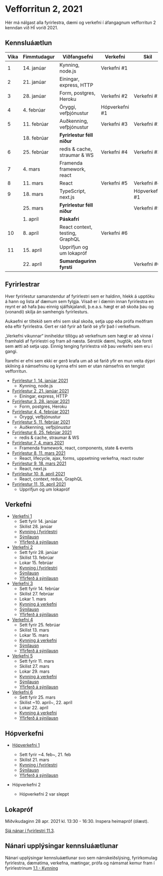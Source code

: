 # Vefforritun 2, 2021

Hér má nálgast alla fyrirlestra, dæmi og verkefni í áfangagnum vefforritun 2 kenndan við HÍ vorið 2021.

## Kennsluáætlun

| Vika | Fimmtudagur | Viðfangsefni                    | Verkefni       | Skil           |
|------|-------------|---------------------------------|----------------|----------------|
|   1  | 14. janúar  | Kynning, node.js                | Verkefni #1    |                |
|   2  | 21. janúar  | Einingar, express, HTTP         |                |                |
|   3  | 28. janúar  | Form, postgres, Heroku          | Verkefni #2    | Verkefni #1    |
|   4  | 4. febrúar  | Öryggi, vefþjónustur            | Hópverkefni #1 |                |
|   5  | 11. febrúar | Auðkenning, vefþjónustur        | Verkefni #3    | Verkefni #2    |
|      | 18. febrúar | **Fyrirlestur féll niður**      |                |                |
|   6  | 25. febrúar | redis & cache, straumar & WS    | Verkefni #4    | Verkefni #3    |
|   7  | 4. mars     | Framenda framework, react       |                |                |
|   8  | 11. mars    | React                           | Verkefni #5    | Verkefni #4    |
|   9  | 18. mars    | TypeScript, next.js             |                | Hópverkefni #1 |
|      | 25. mars    | **Fyrirlestur féll niður**      |                | Verkefni #5    |
|      | 1. apríl    | **Páskafrí**                    |                |                |
|  10  | 8. apríl    | React context, testing, GraphQL | Verkefni #6    |                |
|  11  | 15. apríl   | Upprifjun og um lokapróf        |                |                |
|      | 22. apríl   | **Sumardagurinn fyrsti**        |                |  Verkefni #6   |

## Fyrirlestrar

Hver fyrirlestur samanstendur af fyrirlestri sem er haldinn, hlekk á upptöku á hann og lista af dæmum sem fylgja. Vísað er í dæmin innan fyrirlestra en reynt er að hafa þau einnig sjálfskjalandi, þ.e.a.s. hægt er að skoða þau og (vonandi) skilja án samhengis fyrirlesturs.

Aukaefni er tiltekið sem efni sem skal skoða, setja upp eða prófa meðfram eða eftir fyrirlestra. Gert er ráð fyrir að farið sé yfir það í verkefnum.

„Verkefni vikunnar“ inniheldur tillögu að verkefnum sem hægt er að vinna í framhaldi af fyrirlestri og fram að næsta. Sérstök dæmi, hugtök, eða forrit sem ætti að setja upp. Einnig tenging fyrirlestra við þau verkefni sem eru í gangi.

Ítarefni er efni sem ekki er gerð krafa um að sé farið yfir en mun veita dýpri skilning á námsefninu og kynna efni sem er utan námsefnis en tengist vefforritun.

* [Fyrirlestur 1, 14. janúar 2021](fyrirlestrar/01/)
  * Kynning, node.js
* [Fyrirlestur 2, 21. janúar 2021](fyrirlestrar/02/)
  * Einingar, express, HTTP
* [Fyrirlestur 3, 28. janúar 2021](fyrirlestrar/03/)
  * Form, postgres, Heroku
* [Fyrirlestur 4, 4. febrúar 2021](fyrirlestrar/04/)
  * Öryggi, vefþjónustur
* [Fyrirlestur 5, 11. febrúar 2021](fyrirlestrar/05/)
  * Auðkenning, vefþjónustur
* [Fyrirlestur 6, 25. febrúar 2021](fyrirlestrar/06/)
  * redis & cache, straumar & WS
* [Fyrirlestur 7, 4. mars 2021](fyrirlestrar/07/)
  * Framenda framework, react, components, state & events
* [Fyrirlestur 8, 11. mars 2021](fyrirlestrar/08/)
  * React, lifecycle, ajax, forms, uppsetning verkefna, react router
* [Fyrirlestur 9, 18. mars 2021](fyrirlestrar/09/)
  * React, next.js
* [Fyrirlestur 10, 8. apríl 2021](fyrirlestrar/10/)
  * React, context, redux, GraphQL
* [Fyrirlestur 11, 15. apríl 2021](fyrirlestrar/11/)
  * Upprifjun og um lokapróf

## Verkefni

* [Verkefni 1](https://github.com/vefforritun/vef2-2021-v1)
  * Sett fyrir 14. janúar
  * Skilist 28. janúar
  * [Kynning í fyrirlestri](https://youtu.be/pCEHnurbuCU)
  * [Sýnilausn](https://github.com/vefforritun/vef2-2021-v1-synilausn)
  * [Yfirferð á sýnilausn](https://youtu.be/Wjn0NAH_xFY)
* [Verkefni 2](https://github.com/vefforritun/vef2-2021-v2)
  * Sett fyrir 28. janúar
  * Skilist 13. febrúar
  * Lokar 15. febrúar
  * [Kynning í fyrirlestri](https://youtu.be/1kRJBE040oY)
  * [Sýnilausn](https://github.com/vefforritun/vef2-2021-v2-synilausn)
  * [Yfirferð á sýnilausn](https://youtu.be/jxKehIRjWa0)
* [Verkefni 3](https://github.com/vefforritun/vef2-2021-v3)
  * Sett fyrir 14. febrúar
  * Skilist 27. febrúar
  * Lokar 1. mars
  * [Kynning á verkefni](https://www.youtube.com/watch?v=GW-mbrG5dEs)
  * [Sýnilausn](https://github.com/vefforritun/vef2-2021-v3-synilausn)
  * [Yfirferð á sýnilausn](https://youtu.be/hVhlxcxZ-Oc)
* [Verkefni 4](https://github.com/vefforritun/vef2-2021-v4)
  * Sett fyrir 25. febrúar
  * Skilist 13. mars
  * Lokar 15. mars
  * [Kynning á verkefni](https://youtu.be/U8K0m9zRxHk)
  * [Sýnilausn](https://github.com/vefforritun/vef2-2021-v4-synilausn)
  * [Yfirferð á sýnilausn](https://youtu.be/cI670u7EL1Y)
* [Verkefni 5](https://github.com/vefforritun/vef2-2021-v5)
  * Sett fyrir 11. mars
  * Skilist 27. mars
  * Lokar 29. mars
  * [Kynning á verkefni](https://youtu.be/EyRD1dVVDiU)
  * [Sýnilausn](https://github.com/vefforritun/vef2-2021-v5-synilausn)
  * [Yfirferð á sýnilausn](https://youtu.be/zwNhNHzc-LE)
* [Verkefni 6](https://github.com/vefforritun/vef2-2021-v6)
  * Sett fyrir 25. mars
  * Skilist ~10. apríl~, 22. apríl
  * Lokar 22. apríl
  * [Kynning á verkefni](https://youtu.be/8tTRqYdFH0Q?t=1772)
  * [Yfirferð á sýnilausn](https://youtu.be/_WAzIUxu4ns)

## Hópverkefni

* [Hópverkefni 1](https://github.com/vefforritun/vef2-2021-h1)
  * Sett fyrir ~4. feb~, 21. feb
  * Skilist 21. mars
  * [Kynning í fyrirlestri](https://youtu.be/gQEFFKGumG0)
  * [Sýnilausn](https://github.com/vefforritun/vef2-2021-h1-synilausn)
  * [Yfirferð á sýnilausn](https://youtu.be/hWmlgT-_udc)

* Hópverkefni 2
  * Hópverkefni 2 var sleppt

## Lokapróf

Miðvikudaginn 28 apr. 2021 kl. 13:30 - 16:30. Inspera heimapróf (ólæst).

[Sjá nánar í fyrirlestri 11.3](./fyrirlestrar/11/11.3.lokaprof.md).

## Nánari upplýsingar kennsluáætlunar

Nánari upplýsingar kennsluáætlunar svo sem námskeiðslýsing, fyrirkomulag fyrirlestra, dæmatíma, verkefna, mætingar, prófa og námsmat kemur fram í fyrirlestrinum [1.1 - Kynning](fyrirlestrar/01/01.1.kynning.md)
